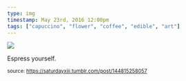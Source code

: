 ```yaml
---
type: img
timestamp: May 23rd, 2016 12:00pm
tags: ["capuccino", "flower", "coffee", "edible", "art"]
---
```

<img src="https://saturdayxiii.github.io/media/144815258057.jpg"/>

Espress yourself.
 
  
<small>source: https://saturdayxiii.tumblr.com/post/144815258057</small>